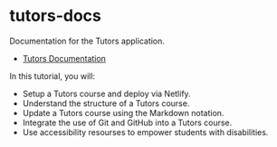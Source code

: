 # tutors-docs

Documentation for the Tutors application.

- [Tutors Documentation](tutors-docs.netlify.app)

In this tutorial, you will:
 - Setup a Tutors course and deploy via Netlify.
 - Understand the structure of a Tutors course.
 - Update a Tutors course using the Markdown notation.
 - Integrate the use of Git and GitHub into a Tutors course.
 - Use accessibility resourses to empower students with disabilities.